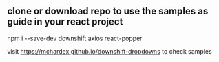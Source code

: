 ## clone or download repo to use the samples as guide in your react project

npm  i --save-dev downshift axios react-popper

visit https://mchardex.github.io/downshift-dropdowns to check samples